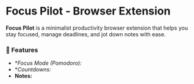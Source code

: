 # Focus Pilot - Browser Extension

**Focus Pilot** is a minimalist productivity browser extension that helps you stay focused, manage deadlines, and jot down notes with ease.

### 🔧 Features
- **Focus Mode (Pomodoro):*
- **Countdowns:*
- **Notes:** 
